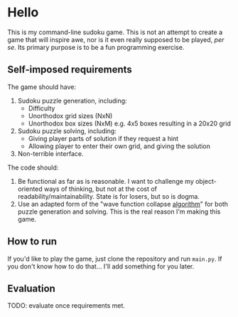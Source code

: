# Hello

This is my command-line sudoku game. This is not an attempt to
create a game that will inspire awe, nor is it even really
supposed to be played, _per se_. Its primary purpose is to
be a fun programming exercise.

## Self-imposed requirements

The game should have:

1. Sudoku puzzle generation, including:
   - Difficulty
   - Unorthodox grid sizes (NxN)
   - Unorthodox box sizes (NxM) e.g. 4x5 boxes resulting in a
     20x20 grid
2. Sudoku puzzle solving, including:
   - Giving player parts of solution if they request a hint
   - Allowing player to enter their own grid, and giving the
     solution
3. Non-terrible interface.

The code should:

1. Be functional as far as is reasonable. I want to challenge my
   object-oriented ways of thinking, but not at the cost of
   readability/maintainability. State is for losers, but so is
   dogma.
2. Use an adapted form of the "wave function collapse
   [algorithm](https://github.com/mxgmn/WaveFunctionCollapse)" for
   both puzzle generation and solving. This is the real reason I'm
   making this game.

## How to run

If you'd like to play the game, just clone the repository and run
`main.py`. If you don't know how to do that... I'll add something
for you later.

## Evaluation

TODO: evaluate once requirements met.

